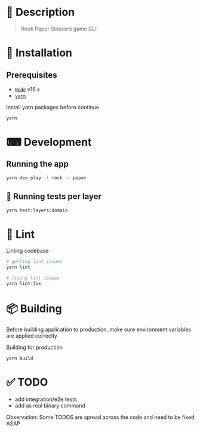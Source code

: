 # 📝 Description

> Rock Paper Scissors game CLI

# 🧰 Installation

## Prerequisites

- [`Node`](https://nodejs.org/en/download) v16.x
- [`yarn`](https://yarnpkg.com/cli/install)

Install yarn packages before continue

```bash
yarn
```

# ⌨ Development

## Running the app

```bash
yarn dev play -l rock -r paper
```

## 🧪 Running tests per layer

```bash
yarn test:layers:domain
```

# 📏 Lint

Linting codebase

```bash
# getting lint issues
yarn lint

# fixing lint issues
yarn lint:fix
```

# 📦 Building

Before building application to production, make sure environment variables are
applied correctly

Building for production

```bash
yarn build
```

# ✅ TODO

- add integration/e2e tests
- add as real binary command

Observation: Some TODOS are spread across the code and need to be fixed ASAP
